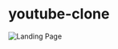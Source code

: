 # youtube-clone
 ![Landing Page](https://cdn-images-1.medium.com/max/1200/1*3UPU7UDnb1UNlFauaqwsDg.png)
